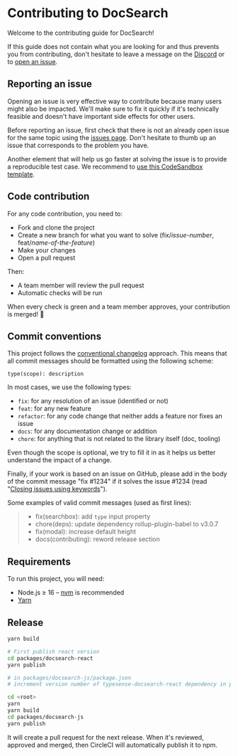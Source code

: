 # Contributing to DocSearch

Welcome to the contributing guide for DocSearch!

If this guide does not contain what you are looking for and thus prevents you from contributing, don't hesitate to leave a message on the [Discord](https://discord.gg/bRTacwYrfX) or to [open an issue](https://github.com/algolia/docsearch/issues).

## Reporting an issue

Opening an issue is very effective way to contribute because many users might also be impacted. We'll make sure to fix it quickly if it's technically feasible and doesn't have important side effects for other users.

Before reporting an issue, first check that there is not an already open issue for the same topic using the [issues page](https://github.com/algolia/docsearch/issues). Don't hesitate to thumb up an issue that corresponds to the problem you have.

Another element that will help us go faster at solving the issue is to provide a reproducible test case. We recommend to [use this CodeSandbox template](https://codesandbox.io/s/github/algolia/docsearch/tree/main/examples/demo).

## Code contribution

For any code contribution, you need to:

- Fork and clone the project
- Create a new branch for what you want to solve (fix/_issue-number_, feat/_name-of-the-feature_)
- Make your changes
- Open a pull request

Then:

- A team member will review the pull request
- Automatic checks will be run

When every check is green and a team member approves, your contribution is merged! 🚀

## Commit conventions

This project follows the [conventional changelog](https://conventionalcommits.org/) approach. This means that all commit messages should be formatted using the following scheme:

```
type(scope): description
```

In most cases, we use the following types:

- `fix`: for any resolution of an issue (identified or not)
- `feat`: for any new feature
- `refactor`: for any code change that neither adds a feature nor fixes an issue
- `docs`: for any documentation change or addition
- `chore`: for anything that is not related to the library itself (doc, tooling)

Even though the scope is optional, we try to fill it in as it helps us better understand the impact of a change.

Finally, if your work is based on an issue on GitHub, please add in the body of the commit message "fix #1234" if it solves the issue #1234 (read "[Closing issues using keywords](https://help.github.com/en/articles/closing-issues-using-keywords)").

Some examples of valid commit messages (used as first lines):

> - fix(searchbox): add `type` input property
> - chore(deps): update dependency rollup-plugin-babel to v3.0.7
> - fix(modal): increase default height
> - docs(contributing): reword release section

## Requirements

To run this project, you will need:

- Node.js ≥ 16 – [nvm](https://github.com/creationix/nvm#install-script) is recommended
- [Yarn](https://yarnpkg.com)

## Release

```sh
yarn build

# First publish react version
cd packages/docsearch-react
yarn publish

# in packages/docsearch-js/package.json
# increment version number of typesense-docsearch-react dependency in package.json, to the one we released above

cd <root>
yarn
yarn build
cd packages/docsearch-js
yarn publish
```

It will create a pull request for the next release. When it's reviewed, approved and merged, then CircleCI will automatically publish it to npm.
